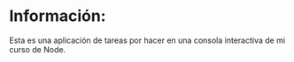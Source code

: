 # Información:

Esta es una aplicación de tareas por hacer en una consola interactiva de mi curso de Node. 